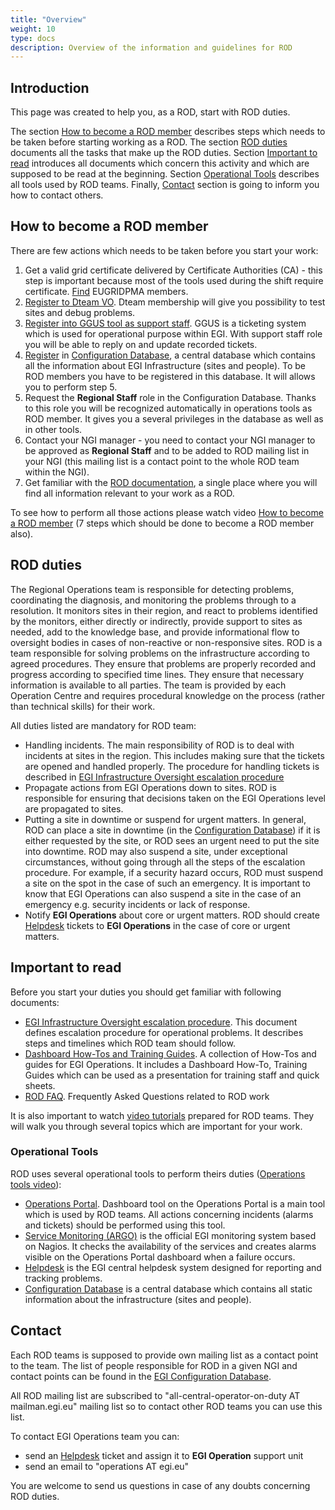 ```yaml
---
title: "Overview"
weight: 10
type: docs
description: Overview of the information and guidelines for ROD
---
```


## Introduction

This page was created to help you, as a ROD, start with ROD duties.

The section [How to become a ROD member](#how-to-become-a-rod-member) describes
steps which needs to be taken before starting working as a ROD. The section
[ROD duties](#rod-duties) documents all the tasks that make up the ROD duties.
Section [Important to read](#important-to-read) introduces all documents which
concern this activity and which are supposed to be read at the beginning.
Section [Operational Tools](#operational-tools) describes all tools used by ROD
teams. Finally, [Contact](#contact) section is going to inform you how to
contact others.

## How to become a ROD member

There are few actions which needs to be taken before you start your work:

1. Get a valid grid certificate delivered by Certificate Authorities (CA) - this
   step is important because most of the tools used during the shift require
   certificate. [Find](http://www.eugridpma.org/members/worldmap/) EUGRIDPMA
   members.
2. [Register to Dteam VO](https://voms2.hellasgrid.gr:8443/voms/dteam/). Dteam
   membership will give you possibility to test sites and debug problems.
3. [Register into GGUS tool as support staff](../../../internal/helpdesk/account-and-privileges/#getting-supporter-privileges).
   GGUS is a ticketing system which is used for operational purpose within EGI.
   With support staff role you will be able to reply on and update recorded
   tickets.
4. [Register](https://goc.egi.eu/portal/index.php?Page_Type=Role_Requests) in
   [Configuration Database](../../../internal/configuration-database), a central
   database which contains all the information about EGI Infrastructure (sites
   and people). To be ROD members you have to be registered in this database. It
   will allows you to perform step 5.
5. Request the **Regional Staff** role in the Configuration Database. Thanks to
   this role you will be recognized automatically in operations tools as ROD
   member. It gives you a several privileges in the database as well as in other
   tools.
6. Contact your NGI manager - you need to contact your NGI manager to be
   approved as **Regional Staff** and to be added to ROD mailing list in your
   NGI (this mailing list is a contact point to the whole ROD team within the
   NGI).
7. Get familiar with the [ROD documentation](../../rod), a single place where
   you will find all information relevant to your work as a ROD.

To see how to perform all those actions please watch video
[How to become a ROD member](http://www.youtube.com/watch?v=p-SrqJMDlOo) (7
steps which should be done to become a ROD member also).

## ROD duties

The Regional Operations team is responsible for detecting problems, coordinating
the diagnosis, and monitoring the problems through to a resolution. It monitors
sites in their region, and react to problems identified by the monitors, either
directly or indirectly, provide support to sites as needed, add to the knowledge
base, and provide informational flow to oversight bodies in cases of
non-reactive or non-responsive sites. ROD is a team responsible for solving
problems on the infrastructure according to agreed procedures. They ensure that
problems are properly recorded and progress according to specified time lines.
They ensure that necessary information is available to all parties. The team is
provided by each Operation Centre and requires procedural knowledge on the
process (rather than technical skills) for their work.

All duties listed are mandatory for ROD team:

- Handling incidents. The main responsibility of ROD is to deal with incidents
  at sites in the region. This includes making sure that the tickets are opened
  and handled properly. The procedure for handling tickets is described in
  [EGI Infrastructure Oversight escalation procedure](https://go.egi.eu/proc01)
- Propagate actions from EGI Operations down to sites. ROD is responsible for
  ensuring that decisions taken on the EGI Operations level are propagated to
  sites.
- Putting a site in downtime or suspend for urgent matters. In general, ROD can
  place a site in downtime (in the
  [Configuration Database](../../../internal/configuration-database/downtimes))
  if it is either requested by the site, or ROD sees an urgent need to put the
  site into downtime. ROD may also suspend a site, under exceptional
  circumstances, without going through all the steps of the escalation
  procedure. For example, if a security hazard occurs, ROD must suspend a site
  on the spot in the case of such an emergency. It is important to know that EGI
  Operations can also suspend a site in the case of an emergency e.g. security
  incidents or lack of response.
- Notify **EGI Operations** about core or urgent matters. ROD should create
  [Helpdesk](../../../internal/helpdesk) tickets to **EGI Operations** in the
  case of core or urgent matters.

## Important to read

Before you start your duties you should get familiar with following documents:

- [EGI Infrastructure Oversight escalation procedure](https://go.egi.eu/proc01).
  This document defines escalation procedure for operational problems. It
  describes steps and timelines which ROD team should follow.
- [Dashboard How-Tos and Training Guides](https://documents.egi.eu/document/301).
  A collection of How-Tos and guides for EGI Operations. It includes a Dashboard
  How-To, Training Guides which can be used as a presentation for training staff
  and quick sheets.
- [ROD FAQ](../faq). Frequently Asked Questions related to ROD work

It is also important to watch [video tutorials](../#manuals-and-procedures)
prepared for ROD teams. They will walk you through several topics which are
important for your work.

### Operational Tools

ROD uses several operational tools to perform theirs duties
([Operations tools video](http://www.youtube.com/watch?v=bNm4oupAmqI)):

- [Operations Portal](../../../internal/operations-portal/). Dashboard tool on
  the Operations Portal is a main tool which is used by ROD teams. All actions
  concerning incidents (alarms and tickets) should be performed using this tool.
- [Service Monitoring (ARGO)](../../../internal/monitoring/) is the official EGI
  monitoring system based on Nagios. It checks the availability of the services
  and creates alarms visible on the Operations Portal dashboard when a failure
  occurs.
- [Helpdesk](../../../internal/helpdesk/) is the EGI central helpdesk system
  designed for reporting and tracking problems.
- [Configuration Database](../../../internal/configuration-database/) is a
  central database which contains all static information about the
  infrastructure (sites and people).

## Contact

Each ROD teams is supposed to provide own mailing list as a contact point to the
team. The list of people responsible for ROD in a given NGI and contact points
can be found in the
[EGI Configuration Database](../../../internal/configuration-database).

All ROD mailing list are subscribed to "all-central-operator-on-duty AT
mailman.egi.eu" mailing list so to contact other ROD teams you can use this
list.

To contact EGI Operations team you can:

- send an [Helpdesk](../../../internal/helpdesk) ticket and assign it to **EGI
  Operation** support unit
- send an email to "operations AT egi.eu"

You are welcome to send us questions in case of any doubts concerning ROD
duties.
